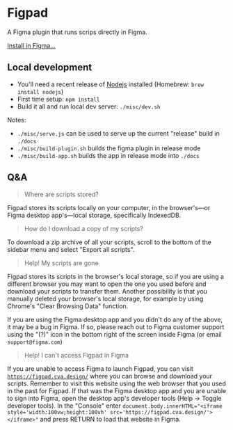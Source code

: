 # Figpad

A Figma plugin that runs scrips directly in Figma.

[Install in Figma...](https://figma.com/c/plugin/757836922707087381/)


## Local development

- You'll need a recent release of [Nodejs](https://nodejs.org/) installed (Homebrew: `brew install nodejs`)
- First time setup: `npm install`
- Build it all and run local dev server: `./misc/dev.sh`

Notes:
- `./misc/serve.js` can be used to serve up the current "release" build in `./docs`
- `./misc/build-plugin.sh` builds the figma plugin in release mode
- `./misc/build-app.sh` builds the app in release mode into `./docs`


## Q&A


> Where are scripts stored?

Figpad stores its scripts locally on your computer, in the browser's—or Figma desktop app's—local storage, specifically IndexedDB.


> How do I download a copy of my scripts?

To download a zip archive of all your scripts, scroll to the bottom of the sidebar menu and select "Export all scripts".


> Help! My scripts are gone

Figpad stores its scripts in the browser's local storage, so if you are using a different browser you may want to open the one you used before and download your scripts to transfer them. Another possibility is that you manually deleted your browser's local storage, for example by using Chrome's "Clear Browsing Data" function.

If you are using the Figma desktop app and you didn't do any of the above, it may be a bug in Figma. If so, please reach out to Figma customer support using the "(?)" icon in the bottom right of the screen inside Figma (or email `support@figma.com`)


> Help! I can't access Figpad in Figma

If you are unable to access Figma to launch Figpad, you can visit
[`https://figpad.cva.design/`](https://figpad.cva.design/)
where you can browse and download your scripts. Remember to visit this website using the web browser that you used in the past for Figpad. If that was the Figma desktop app and you are unable to sign into Figma, open the desktop app's developer tools (Help → Toggle developer tools). In the "Console" enter `document.body.innerHTML="<iframe style='width:100vw;height:100vh' src='https://figpad.cva.design/'></iframe>"` and press RETURN to load that website in Figma.
